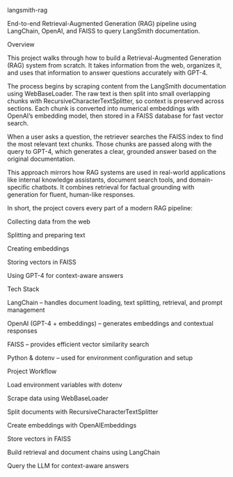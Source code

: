 langsmith-rag

End-to-end Retrieval-Augmented Generation (RAG) pipeline using LangChain, OpenAI, and FAISS to query LangSmith documentation.

Overview

This project walks through how to build a Retrieval-Augmented Generation (RAG) system from scratch. It takes information from the web, organizes it, and uses that information to answer questions accurately with GPT-4.

The process begins by scraping content from the LangSmith documentation using WebBaseLoader. The raw text is then split into small overlapping chunks with RecursiveCharacterTextSplitter, so context is preserved across sections. Each chunk is converted into numerical embeddings with OpenAI’s embedding model, then stored in a FAISS database for fast vector search.

When a user asks a question, the retriever searches the FAISS index to find the most relevant text chunks. Those chunks are passed along with the query to GPT-4, which generates a clear, grounded answer based on the original documentation.

This approach mirrors how RAG systems are used in real-world applications like internal knowledge assistants, document search tools, and domain-specific chatbots. It combines retrieval for factual grounding with generation for fluent, human-like responses.

In short, the project covers every part of a modern RAG pipeline:

Collecting data from the web

Splitting and preparing text

Creating embeddings

Storing vectors in FAISS

Using GPT-4 for context-aware answers

Tech Stack

LangChain – handles document loading, text splitting, retrieval, and prompt management

OpenAI (GPT-4 + embeddings) – generates embeddings and contextual responses

FAISS – provides efficient vector similarity search

Python & dotenv – used for environment configuration and setup

Project Workflow

Load environment variables with dotenv

Scrape data using WebBaseLoader

Split documents with RecursiveCharacterTextSplitter

Create embeddings with OpenAIEmbeddings

Store vectors in FAISS

Build retrieval and document chains using LangChain

Query the LLM for context-aware answers
